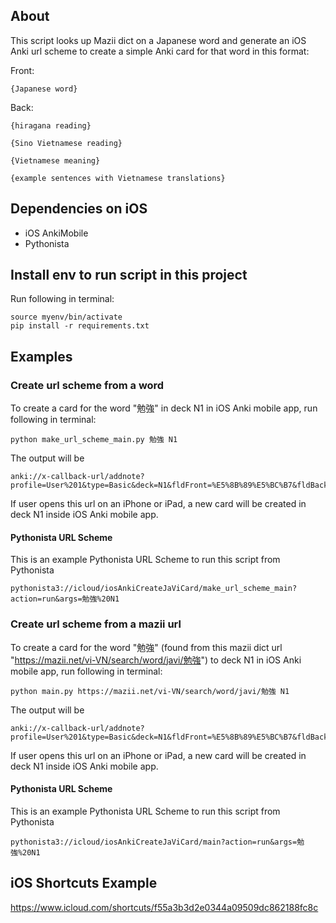 ## About

This script looks up Mazii dict on a Japanese word and generate an iOS Anki url scheme to create a simple Anki card for that word in this format:

Front:
```
{Japanese word}
```

Back:

```
{hiragana reading}

{Sino Vietnamese reading}

{Vietnamese meaning}

{example sentences with Vietnamese translations}
```

## Dependencies on iOS
- iOS AnkiMobile
- Pythonista

## Install env to run script in this project

Run following in terminal:

```
source myenv/bin/activate
pip install -r requirements.txt
```

## Examples

### Create url scheme from a word

To create a card for the word "勉強" in deck N1 in iOS Anki mobile app, run following in terminal:

```
python make_url_scheme_main.py 勉強 N1
```

The output will be

```
anki://x-callback-url/addnote?profile=User%201&type=Basic&deck=N1&fldFront=%E5%8B%89%E5%BC%B7&fldBack=%E3%81%B9%E3%82%93%E3%81%8D%E3%82%87%E3%81%86%0A%3Cbr%3E%3Cbr%3E%0A%5BC%C6%AF%E1%BB%9CNG%2C%20C%C6%AF%E1%BB%A0NG%3Cbr%3EMI%E1%BB%84N%5D%0A%3Cbr%3E%3Cbr%3E%0Avi%E1%BB%87c%20h%E1%BB%8Dc%20h%C3%A0nh%3B%20s%E1%BB%B1%20h%E1%BB%8Dc%20h%C3%A0nh%0A%3Cbr%3E%3Cbr%3E%0A%E9%95%B7%E6%99%82%E9%96%93%E3%81%AE%E5%8B%89%E5%BC%B7%0A%3Cbr%3E%0AH%E1%BB%8Dc%20trong%20th%E1%BB%9Di%20gian%20d%C3%A0i%0A%3Cbr%3E%3Cbr%3E%0A%E6%9A%97%E8%A8%98%E3%81%A0%E3%81%91%E3%81%AE%E5%8B%89%E5%BC%B7%0A%3Cbr%3E%0ACh%E1%BB%89%20h%E1%BB%8Dc%20v%E1%BA%B9t
```

If user opens this url on an iPhone or iPad, a new card will be created in deck N1 inside iOS Anki mobile app.

#### Pythonista URL Scheme

This is an example Pythonista URL Scheme to run this script from Pythonista

```
pythonista3://icloud/iosAnkiCreateJaViCard/make_url_scheme_main?action=run&args=勉強%20N1
```

### Create url scheme from a mazii url

To create a card for the word "勉強" (found from this mazii dict url "https://mazii.net/vi-VN/search/word/javi/勉強") to deck N1 in iOS Anki mobile app, run following in terminal:

```
python main.py https://mazii.net/vi-VN/search/word/javi/勉強 N1
```

The output will be

```
anki://x-callback-url/addnote?profile=User%201&type=Basic&deck=N1&fldFront=%E5%8B%89%E5%BC%B7&fldBack=%E3%81%B9%E3%82%93%E3%81%8D%E3%82%87%E3%81%86%0A%3Cbr%3E%3Cbr%3E%0A%5BC%C6%AF%E1%BB%9CNG%2C%20C%C6%AF%E1%BB%A0NG%3Cbr%3EMI%E1%BB%84N%5D%0A%3Cbr%3E%3Cbr%3E%0Avi%E1%BB%87c%20h%E1%BB%8Dc%20h%C3%A0nh%3B%20s%E1%BB%B1%20h%E1%BB%8Dc%20h%C3%A0nh%0A%3Cbr%3E%3Cbr%3E%0A%E9%95%B7%E6%99%82%E9%96%93%E3%81%AE%E5%8B%89%E5%BC%B7%0A%3Cbr%3E%0AH%E1%BB%8Dc%20trong%20th%E1%BB%9Di%20gian%20d%C3%A0i%0A%3Cbr%3E%3Cbr%3E%0A%E6%9A%97%E8%A8%98%E3%81%A0%E3%81%91%E3%81%AE%E5%8B%89%E5%BC%B7%0A%3Cbr%3E%0ACh%E1%BB%89%20h%E1%BB%8Dc%20v%E1%BA%B9t
```

If user opens this url on an iPhone or iPad, a new card will be created in deck N1 inside iOS Anki mobile app.

#### Pythonista URL Scheme

This is an example Pythonista URL Scheme to run this script from Pythonista

```
pythonista3://icloud/iosAnkiCreateJaViCard/main?action=run&args=勉強%20N1
```

## iOS Shortcuts Example
https://www.icloud.com/shortcuts/f55a3b3d2e0344a09509dc862188fc8c